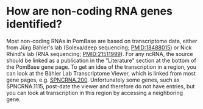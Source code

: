 # How are non-coding RNA genes identified?
<!-- pombase_categories: Genome statistics and lists -->

Most non-coding RNAs in PomBase are based on transcriptome data, either
from Jürg Bähler's lab (Solexa/deep sequencing;
[PMID:18488015](http://www.ncbi.nlm.nih.gov/pubmed?term=18488015)) or
Nick Rhind's lab (RNA sequencing;
[PMID:21511999](http://www.ncbi.nlm.nih.gov/pubmed?term=21511999)). For
any ncRNA, the source should be linked as a publication in the
"Literature" section at the bottom of the PomBase gene page. To get an
idea of the transcription in a region, you can look at the Bähler Lab
Transcriptome Viewer, which is linked from most gene pages, e.g.
[SPNCRNA.200](http://www.bahlerlab.info/cgi-bin/pombetv/pombetv?condition=13&genename=SPNCRNA.200&action=display).
Unfortunately some genes, such as SPNCRNA.1115, post-date the viewer and
therefore do not have entries, but you can look at transcription in this
region by accessing a neighboring gene.

